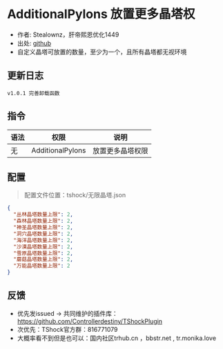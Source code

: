 # AdditionalPylons 放置更多晶塔权

- 作者: Stealownz，肝帝熙恩优化1449
- 出处: [github](https://github.com/Adventure-Terraria-Server-Project/AdditionalPylons-Plugin)
- 自定义晶塔可放置的数量，至少为一个，且所有晶塔都无视环境

## 更新日志

```
v1.0.1 完善卸载函数
```

## 指令

| 语法           |        权限         |   说明   |
| -------------- | :-----------------: | :------: |
| 无 | AdditionalPylons   | 放置更多晶塔权限|

## 配置
> 配置文件位置：tshock/无限晶塔.json
```json
{
  "丛林晶塔数量上限": 2,
  "森林晶塔数量上限": 2,
  "神圣晶塔数量上限": 2,
  "洞穴晶塔数量上限": 2,
  "海洋晶塔数量上限": 2,
  "沙漠晶塔数量上限": 2,
  "雪原晶塔数量上限": 2,
  "蘑菇晶塔数量上限": 2,
  "万能晶塔数量上限": 2
}
```
## 反馈
- 优先发issued -> 共同维护的插件库：https://github.com/Controllerdestiny/TShockPlugin
- 次优先：TShock官方群：816771079
- 大概率看不到但是也可以：国内社区trhub.cn ，bbstr.net , tr.monika.love
